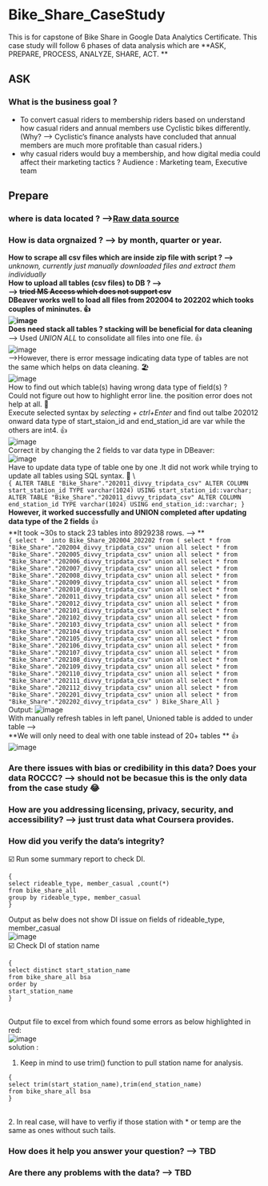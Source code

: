 # Bike_Share_CaseStudy
This is for capstone of Bike Share in Google Data Analytics Certificate. 
This case study will follow 6 phases of data analysis which are **ASK, PREPARE, PROCESS, ANALYZE, SHARE, ACT. **
## ASK
### What is the business goal ? 
- To convert casual riders to membership riders based on understand how casual riders and annual members use Cyclistic bikes differently. (Why? --> Cyclistic’s finance analysts have concluded that annual members are much more profitable than casual riders.)
- why casual riders would buy a membership, and how digital media could affect their marketing tactics ?
Audience : Marketing team, Executive team
## Prepare
### where is data located ? -->[Raw data source](https://divvy-tripdata.s3.amazonaws.com/index.html)
### How is data orgnaized ? --> by month, quarter or year. 

**How to scrape all csv files which are inside zip file with script ? -->** *unknown, currently just manually downloaded files and extract them individually*\
**How to upload all tables (csv files) to DB ? --> \
   --> ~~tried MS Access which does not support csv~~\
    DBeaver works well to load all files from 202004 to 202202 which tooks couples of mininutes. 👍\
    ![image](https://user-images.githubusercontent.com/102010540/159379398-216dc8df-cab1-444b-8fbb-553ee5522f7d.png)\
Does need stack all tables ? stacking will be beneficial for data cleaning**\
   --> Used *UNION ALL* to consolidate all files into one file. 👍\
   ![image](https://user-images.githubusercontent.com/102010540/159621614-394d9673-d3de-4631-8862-f6b8b3ad10cb.png)\
    -->However, there is error message indicating data type of tables are not the same which helps on data cleaning. 🏖️ \
    ![image](https://user-images.githubusercontent.com/102010540/159621703-3559b137-1d12-4231-86ed-e7f867181204.png)\
    How to find out which table(s) having wrong data type of field(s) ?\
    Could not figure out how to highlight error line. the position error does not help at all. 🚩\
    Execute selected syntax by *selecting + ctrl+Enter* and find out talbe 202012 onward data type of start_staion_id and end_station_id are var while the others are int4. 👍\
    ![image](https://user-images.githubusercontent.com/102010540/159625507-52ca45fc-cc04-4f20-95a1-8c4676aec008.png)\
    Correct it by changing the 2 fields to var data type in DBeaver:\
    ![image](https://user-images.githubusercontent.com/102010540/159628757-eb103b08-2f71-4f9a-b7eb-b0533aecc614.png)\
    Have to update data type of table one by one .It did not work while trying to update all tables using SQL syntax. 🚩 \   
    ```
    {
    ALTER TABLE "Bike_Share"."202011_divvy_tripdata_csv" ALTER COLUMN start_station_id TYPE varchar(1024) USING start_station_id::varchar;
    ALTER TABLE "Bike_Share"."202011_divvy_tripdata_csv" ALTER COLUMN end_station_id TYPE varchar(1024) USING end_station_id::varchar;
    }
    ```\
    **However, it worked successfully and UNION completed after updating data type of the 2 fields**  👍\
    **It took ~30s to stack 23 tables into 8929238 rows. --> **
    \
    ```
    {
    select * 
into Bike_Share_202004_202202
from
(
select *
from "Bike_Share"."202004_divvy_tripdata_csv"
union all
select *
from "Bike_Share"."202005_divvy_tripdata_csv"
union all
select *
from "Bike_Share"."202006_divvy_tripdata_csv"
union all
select *
from "Bike_Share"."202007_divvy_tripdata_csv"
union all
select *
from "Bike_Share"."202008_divvy_tripdata_csv"
union all
select *
from "Bike_Share"."202009_divvy_tripdata_csv"
union all
select *
from "Bike_Share"."202010_divvy_tripdata_csv"
union all
select *
from "Bike_Share"."202011_divvy_tripdata_csv"
union all
select *
from "Bike_Share"."202012_divvy_tripdata_csv"
union all
select *
from "Bike_Share"."202101_divvy_tripdata_csv"
union all
select *
from "Bike_Share"."202102_divvy_tripdata_csv"
union all
select *
from "Bike_Share"."202103_divvy_tripdata_csv"
union all
select *
from "Bike_Share"."202104_divvy_tripdata_csv"
union all
select *
from "Bike_Share"."202105_divvy_tripdata_csv"
union all
select *
from "Bike_Share"."202106_divvy_tripdata_csv"
union all
select *
from "Bike_Share"."202107_divvy_tripdata_csv"
union all
select *
from "Bike_Share"."202108_divvy_tripdata_csv"
union all
select *
from "Bike_Share"."202109_divvy_tripdata_csv"
union all
select *
from "Bike_Share"."202110_divvy_tripdata_csv"
union all
select *
from "Bike_Share"."202111_divvy_tripdata_csv"
union all
select *
from "Bike_Share"."202112_divvy_tripdata_csv"
union all
select *
from "Bike_Share"."202201_divvy_tripdata_csv"
union all
select *
from "Bike_Share"."202202_divvy_tripdata_csv"
) Bike_Share_All
    }
    ```
    \
    Output:
    ![image](https://user-images.githubusercontent.com/102010540/160196585-dfabe02f-b28a-45e0-893b-3d1cd77b72d4.png)
\
With manually refresh tables in left panel, Unioned table is added to under table --> \
**We will only need to deal with one table instead of 20+ tables **
👍
\
![image](https://user-images.githubusercontent.com/102010540/160200151-0f8a9bb0-f81e-4c5a-987f-a221c4e4ecdb.png)

### Are there issues with bias or credibility in this data? Does your data ROCCC? --> should not be becasue this is the only data from the case study 😂
### How are you addressing licensing, privacy, security, and accessibility? --> just trust data what Coursera provides. 
### How did you verify the data’s integrity?  
☑️ Run some summary report to check DI. 
```
{
select rideable_type, member_casual ,count(*)
from bike_share_all 
group by rideable_type, member_casual  
}
```
Output as belw does not show DI issue on fields of rideable_type, member_casual \
![image](https://user-images.githubusercontent.com/102010540/160202475-aa9edd89-fa35-4d84-925b-66c054faaef2.png)
\
☑️ Check DI of station name
```
{
select distinct start_station_name 
from bike_share_all bsa 
order by
start_station_name 
}
```
\
Output file to excel from which found some errors as below highlighted in red: \
![image](https://user-images.githubusercontent.com/102010540/160207805-0850b8ff-7b1d-41d8-8b14-9d0c84ec18fa.png)
\
solution : 
1. Keep in mind to use trim() function to pull station name for analysis. 
```
{
select trim(start_station_name),trim(end_station_name)
from bike_share_all bsa 
}
```
\
2. In real case, will have to verfiy if those station with * or temp are the same as ones without such tails. 

### How does it help you answer your question? --> TBD
### Are there any problems with the data? --> TBD
